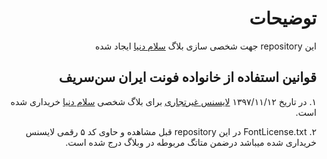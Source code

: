 <div dir="rtl">

# توضیحات
این repository جهت شخصی سازی بلاگ [سلام دنیا](https://hrbozorg.blogspot.com/) ایجاد شده

## قوانین استفاده از خانواده فونت ایران سن‌سریف
۱. در تاریخ ۱۳۹۷/۱۱/۱۲ [لایسنس غیرتجاری](https://fontiran.com/about_licenses/#step1) برای بلاگ شخصی [سلام دنیا](https://hrbozorg.blogspot.com/) خریداری شده است.

۲. FontLicense.txt در این repository قبل مشاهده و حاوی کد ۵ رقمی لایسنس خریداری شده میباشد درضمن متاتگ مربوطه در وبلاگ درج شده است.

</div>

